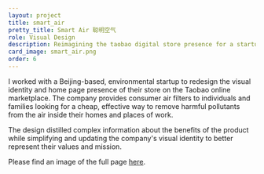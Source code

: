 ```yaml
---
layout: project
title: smart_air
pretty_title: Smart Air 聪明空气
role: Visual Design
description: Reimagining the taobao digital store presence for a startup in China.
card_image: smart_air.png
order: 6
---
```



<p>I worked with a Beijing-based, environmental startup to redesign the visual identity and home page presence of their store on the Taobao online marketplace. The company provides consumer air filters to individuals and families looking for a cheap, effective way to remove harmful pollutants from the air inside their homes and places of work.</p>

<p>The design distilled complex information about the benefits of the product while simplifying and updating the company's visual identity to better represent their values and mission.</p>


<p>Please find an image of the full page <a class="inline-link" href="{{ site.baseurl }}/img/external/smart_air_full.png" target="_blank">here</a>.</p>

